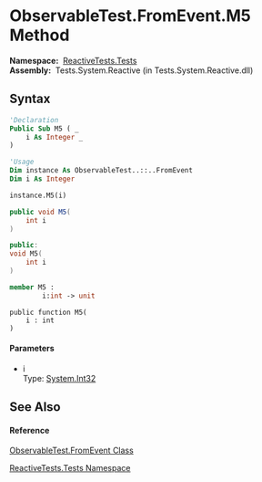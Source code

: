 # ObservableTest.FromEvent.M5 Method

**Namespace:**  [ReactiveTests.Tests](ReactiveTests.Tests\ReactiveTests.Tests.md)  
**Assembly:**  Tests.System.Reactive (in Tests.System.Reactive.dll)

## Syntax

```vb
'Declaration
Public Sub M5 ( _
    i As Integer _
)
```

```vb
'Usage
Dim instance As ObservableTest..::..FromEvent
Dim i As Integer

instance.M5(i)
```

```csharp
public void M5(
    int i
)
```

```c++
public:
void M5(
    int i
)
```

```fsharp
member M5 : 
        i:int -> unit 
```

```jscript
public function M5(
    i : int
)
```

#### Parameters

- i  
  Type: [System.Int32](https://msdn.microsoft.com/en-us/library/td2s409d)

## See Also

#### Reference

[ObservableTest.FromEvent Class](ObservableTest.FromEvent\ObservableTest.FromEvent.md)

[ReactiveTests.Tests Namespace](ReactiveTests.Tests\ReactiveTests.Tests.md)






